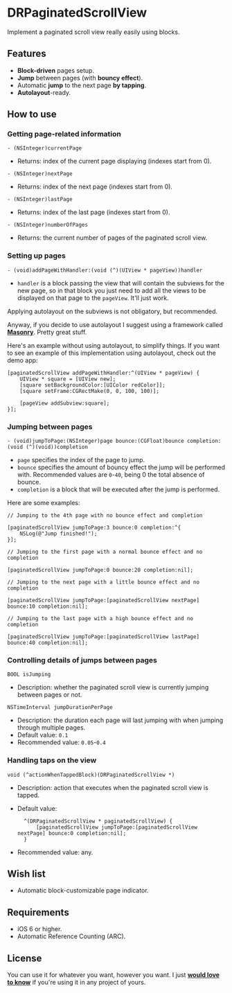 DRPaginatedScrollView
=====================

Implement a paginated scroll view really easily using blocks.

## Features

- **Block-driven** pages setup.
- **Jump** between pages (with **bouncy effect**).
- Automatic **jump** to the next page **by tapping**.
- **Autolayout**-ready.

## How to use

### Getting page-related information

`- (NSInteger)currentPage`

- Returns: index of the current page displaying (indexes start from 0).

`- (NSInteger)nextPage`

- Returns: index of the next page (indexes start from 0).

`- (NSInteger)lastPage`

- Returns: index of the last page (indexes start from 0).

`- (NSInteger)numberOfPages`

- Returns: the current number of pages of the paginated scroll view.

### Setting up pages

`- (void)addPageWithHandler:(void (^)(UIView * pageView))handler`

- `handler` is a block passing the view that will contain the subviews for the new page, so in that block you just need to add all the views to be displayed on that page to the `pageView`. It'll just work.

Applying autolayout on the subviews is not obligatory, but recommended.

Anyway, if you decide to use autolayout I suggest using a framework called [**Masonry**](https://github.com/cloudkite/Masonry). Pretty great stuff.

Here's an example without using autolayout, to simplify things. If you want to see an example of this implementation using autolayout, check out the demo app:

	[paginatedScrollView addPageWithHandler:^(UIView * pageView) {
        UIView * square = [UIView new];
        [square setBackgroundColor:[UIColor redColor]];
        [square setFrame:CGRectMake(0, 0, 100, 100)];
        
        [pageView addSubview:square];
    }];

### Jumping between pages

`- (void)jumpToPage:(NSInteger)page bounce:(CGFloat)bounce completion:(void (^)(void))completion`

- `page` specifies the index of the page to jump.
- `bounce` specifies the amount of bouncy effect the jump will be performed with. Recommended values are `0`-`40`, being 0 the total absence of bounce.
- `completion` is a block that will be executed after the jump is performed.

Here are some examples:
	
	// Jumping to the 4th page with no bounce effect and completion
	
	[paginatedScrollView jumpToPage:3 bounce:0 completion:^{
		NSLog(@"Jump finished!");
	}];
	
	// Jumping to the first page with a normal bounce effect and no completion
	
	[paginatedScrollView jumpToPage:0 bounce:20 completion:nil];
	
	// Jumping to the next page with a little bounce effect and no completion
	
	[paginatedScrollView jumpToPage:[paginatedScrollView nextPage] bounce:10 completion:nil];
	
	// Jumping to the last page with a high bounce effect and no completion
	
	[paginatedScrollView jumpToPage:[paginatedScrollView lastPage] bounce:40 completion:nil];

### Controlling details of jumps between pages

`BOOL isJumping`

- Description: whether the paginated scroll view is currently jumping between pages or not.

`NSTimeInterval jumpDurationPerPage`

- Description: the duration each page will last jumping with when jumping through multiple pages.
- Default value: `0.1`
- Recommended value: `0.05`-`0.4`

### Handling taps on the view

`void (^actionWhenTappedBlock)(DRPaginatedScrollView *)`

- Description: action that executes when the paginated scroll view is tapped.
- Default value:

		^(DRPaginatedScrollView * paginatedScrollView) {
			[paginatedScrollView jumpToPage:[paginatedScrollView nextPage] bounce:0 completion:nil];
		}
		
- Recommended value: any.

## Wish list

- Automatic block-customizable page indicator.

## Requirements

- iOS 6 or higher.
- Automatic Reference Counting (ARC).

## License

You can use it for whatever you want, however you want. I just **[would love to know](mailto:dromaguirre@gmail.com)** if you're using it in any project of yours.